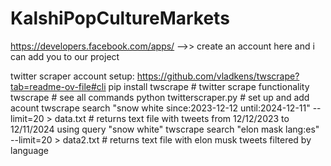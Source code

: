 # KalshiPopCultureMarkets


https://developers.facebook.com/apps/ -->> create an account here and i can add you to our project 

twitter scraper account setup: https://github.com/vladkens/twscrape?tab=readme-ov-file#cli
pip install twscrape # twitter scrape functionality
twscrape # see all commands
python twitterscraper.py # set up and add acount
twscrape search "snow white since:2023-12-12 until:2024-12-11" --limit=20 > data.txt # returns text file with tweets from 12/12/2023 to 12/11/2024 using query "snow white"
twscrape search "elon mask lang:es" --limit=20 > data2.txt # returns text file with elon musk tweets filtered by language

